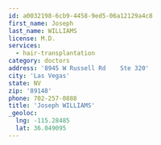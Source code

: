 ```yaml
---
id: a0032198-6cb9-4458-9ed5-06a12129a4c8
first_name: Joseph
last_name: WILLIAMS
license: M.D.
services:
  - hair-transplantation
category: doctors
address: '8945 W Russell Rd    Ste 320'
city: 'Las Vegas'
state: NV
zip: '89148'
phone: 702-257-0888
title: 'Joseph WILLIAMS'
_geoloc:
  lng: -115.28485
  lat: 36.049095
---
```


